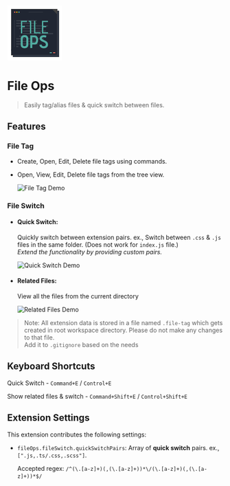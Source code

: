![Logo](assets/icon128.png)

# File Ops

> Easily tag/alias files & quick switch between files.

## Features

### File Tag

- Create, Open, Edit, Delete file tags using commands.
- Open, View, Edit, Delete file tags from the tree view.

  ![File Tag Demo](assets/file-tag-demo.gif)

### File Switch

- #### Quick Switch:

  Quickly switch between extension pairs. ex., Switch between `.css` & `.js` files in the same folder. (Does not work for `index.js` file.)  
  _Extend the functionality by providing custom pairs._

  ![Quick Switch Demo](assets/quick-switch-demo.gif)

- #### Related Files:

  View all the files from the current directory

  ![Related Files Demo](assets/related-files-demo.gif)

> Note: All extension data is stored in a file named `.file-tag` which gets created in root workspace directory. Please do not make any changes to that file.  
> Add it to `.gitignore` based on the needs

## Keyboard Shortcuts

Quick Switch - `Command+E` / `Control+E`

Show related files & switch - `Command+Shift+E` / `Control+Shift+E`

## Extension Settings

This extension contributes the following settings:

- `fileOps.fileSwitch.quickSwitchPairs`: Array of **quick switch** pairs. ex., `[".js,.ts/.css,.scss"]`.

  Accepted regex: `/^(\.[a-z]+)(,(\.[a-z]+))*\/(\.[a-z]+)(,(\.[a-z]+))*$/`
